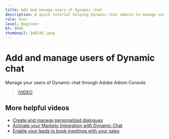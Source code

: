 ```yaml
---
title: Add and manage users of Dynamic chat
description: A quick tutorial helping Dynamic chat admins to manage user access from admin console
role: User
level: Beginner
kt: 9686
thumbnail: 340249.jpeg
---
```


# Add and manage users of Dynamic chat

Manage your users of Dynamic chat through Adobe Admin Console.

>[!VIDEO](https://video.tv.adobe.com/v/340249/?quality=12&learn=on)

## More helpful videos

- [Create and manage personalized dialogues](tutorials/dialogue-management.md)
- [Activate your Marketo Integration with Dynamic Chat](tutorials/marketo-integration.md)
- [Enable your leads to book meetings with your sales](tutorials/meeting-booking.md)
